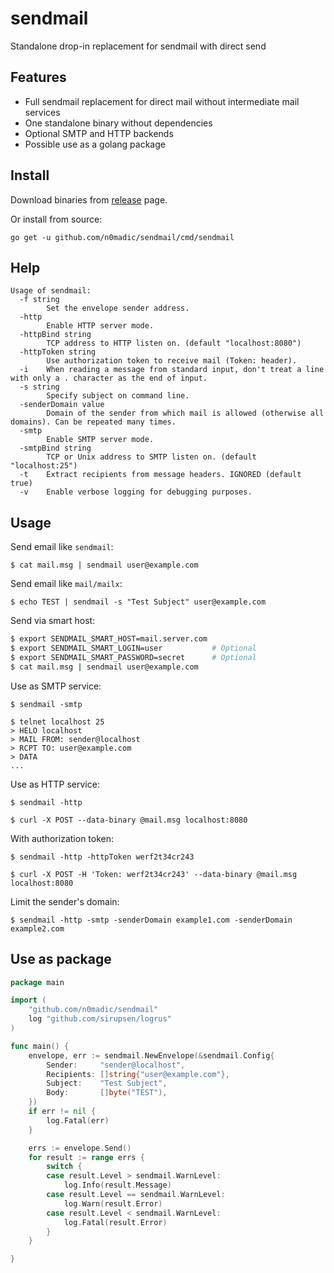 # sendmail
Standalone drop-in replacement for sendmail with direct send

## Features

* Full sendmail replacement for direct mail without intermediate mail services
* One standalone binary without dependencies
* Optional SMTP and HTTP backends
* Possible use as a golang package

## Install

Download binaries from [release](https://github.com/n0madic/sendmail/releases) page.

Or install from source:

```
go get -u github.com/n0madic/sendmail/cmd/sendmail
```

## Help

```
Usage of sendmail:
  -f string
    	Set the envelope sender address.
  -http
    	Enable HTTP server mode.
  -httpBind string
    	TCP address to HTTP listen on. (default "localhost:8080")
  -httpToken string
    	Use authorization token to receive mail (Token: header).
  -i	When reading a message from standard input, don't treat a line with only a . character as the end of input.
  -s string
    	Specify subject on command line.
  -senderDomain value
    	Domain of the sender from which mail is allowed (otherwise all domains). Can be repeated many times.
  -smtp
    	Enable SMTP server mode.
  -smtpBind string
    	TCP or Unix address to SMTP listen on. (default "localhost:25")
  -t	Extract recipients from message headers. IGNORED (default true)
  -v	Enable verbose logging for debugging purposes.
```

## Usage

Send email like `sendmail`:

```
$ cat mail.msg | sendmail user@example.com
```

Send email like `mail/mailx`:

```
$ echo TEST | sendmail -s "Test Subject" user@example.com
```

Send via smart host:

```bash
$ export SENDMAIL_SMART_HOST=mail.server.com
$ export SENDMAIL_SMART_LOGIN=user           # Optional
$ export SENDMAIL_SMART_PASSWORD=secret      # Optional
$ cat mail.msg | sendmail user@example.com
```

Use as SMTP service:

```
$ sendmail -smtp

$ telnet localhost 25
> HELO localhost
> MAIL FROM: sender@localhost
> RCPT TO: user@example.com
> DATA
...
```

Use as HTTP service:

```
$ sendmail -http

$ curl -X POST --data-binary @mail.msg localhost:8080
```
With authorization token:
```
$ sendmail -http -httpToken werf2t34cr243

$ curl -X POST -H 'Token: werf2t34cr243' --data-binary @mail.msg localhost:8080
```

Limit the sender's domain:

```
$ sendmail -http -smtp -senderDomain example1.com -senderDomain example2.com
```

## Use as package

```go
package main

import (
    "github.com/n0madic/sendmail"
    log "github.com/sirupsen/logrus"
)

func main() {
    envelope, err := sendmail.NewEnvelope(&sendmail.Config{
        Sender:     "sender@localhost",
        Recipients: []string{"user@example.com"},
        Subject:    "Test Subject",
        Body:       []byte("TEST"),
    })
    if err != nil {
        log.Fatal(err)
    }

    errs := envelope.Send()
    for result := range errs {
        switch {
        case result.Level > sendmail.WarnLevel:
            log.Info(result.Message)
        case result.Level == sendmail.WarnLevel:
            log.Warn(result.Error)
        case result.Level < sendmail.WarnLevel:
            log.Fatal(result.Error)
        }
    }

}
```
